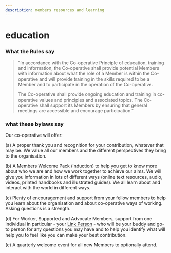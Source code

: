 ```yaml
---
description: members resources and learning
---
```


# education

### What the Rules say

> "In accordance with the Co-operative Principle of education, training and information, the Co-operative shall provide potential Members with information about what the role of a Member is within the Co-operative and will provide training in the skills required to be a Member and to participate in the operation of the Co-operative.
>
> The Co-operative shall provide ongoing education and training in co-operative values and principles and associated topics. The Co-operative shall support its Members by ensuring that general meetings are accessible and encourage participation."

### what these bylaws say

Our co-operative will offer:

\(a\) A proper thank you and recognition for your contribution, whatever that may be. We value all our members and the different perspectives they bring to the organisation.

\(b\) A Members Welcome Pack \(induction\) to help you get to know more about who we are and how we work together to achieve our aims. We will give you information in lots of different ways \(online text resources, audio, videos, printed handbooks and illustrated guides\). We all learn about and interact with the world in different ways.

\(c\) Plenty of encouragement and support from your fellow members to help you learn about the organisation and about co-operative ways of working. Asking questions is a strength.

\(d\) For Worker, Supported and Advocate Members, support from one individual in particular - your [Link Person](../../../circles/circle-roles/link.md) - who will be your buddy and go-to person for any questions you may have and to help you identify what will help you to feel like you can make your best contribution.

\(e\) A quarterly welcome event for all new Members to optionally attend.



